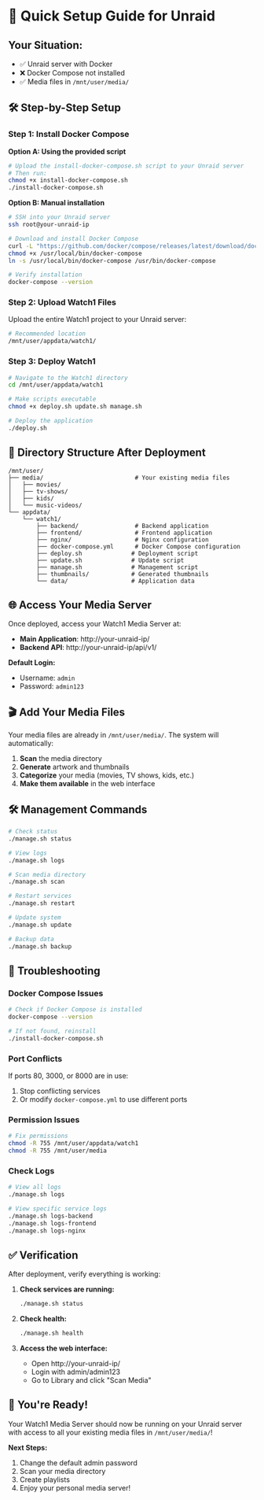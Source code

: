 # 🚀 Quick Setup Guide for Unraid

## Your Situation:
- ✅ Unraid server with Docker
- ❌ Docker Compose not installed
- ✅ Media files in `/mnt/user/media/`

## 🛠️ **Step-by-Step Setup**

### **Step 1: Install Docker Compose**

**Option A: Using the provided script**
```bash
# Upload the install-docker-compose.sh script to your Unraid server
# Then run:
chmod +x install-docker-compose.sh
./install-docker-compose.sh
```

**Option B: Manual installation**
```bash
# SSH into your Unraid server
ssh root@your-unraid-ip

# Download and install Docker Compose
curl -L "https://github.com/docker/compose/releases/latest/download/docker-compose-$(uname -s)-$(uname -m)" -o /usr/local/bin/docker-compose
chmod +x /usr/local/bin/docker-compose
ln -s /usr/local/bin/docker-compose /usr/bin/docker-compose

# Verify installation
docker-compose --version
```

### **Step 2: Upload Watch1 Files**

Upload the entire Watch1 project to your Unraid server:
```bash
# Recommended location
/mnt/user/appdata/watch1/
```

### **Step 3: Deploy Watch1**

```bash
# Navigate to the Watch1 directory
cd /mnt/user/appdata/watch1

# Make scripts executable
chmod +x deploy.sh update.sh manage.sh

# Deploy the application
./deploy.sh
```

## 📁 **Directory Structure After Deployment**

```
/mnt/user/
├── media/                          # Your existing media files
│   ├── movies/
│   ├── tv-shows/
│   ├── kids/
│   └── music-videos/
└── appdata/
    └── watch1/
        ├── backend/                # Backend application
        ├── frontend/               # Frontend application
        ├── nginx/                  # Nginx configuration
        ├── docker-compose.yml      # Docker Compose configuration
        ├── deploy.sh              # Deployment script
        ├── update.sh              # Update script
        ├── manage.sh              # Management script
        ├── thumbnails/            # Generated thumbnails
        └── data/                  # Application data
```

## 🌐 **Access Your Media Server**

Once deployed, access your Watch1 Media Server at:
- **Main Application**: http://your-unraid-ip/
- **Backend API**: http://your-unraid-ip/api/v1/

**Default Login:**
- Username: `admin`
- Password: `admin123`

## 🎬 **Add Your Media Files**

Your media files are already in `/mnt/user/media/`. The system will automatically:
1. **Scan** the media directory
2. **Generate** artwork and thumbnails
3. **Categorize** your media (movies, TV shows, kids, etc.)
4. **Make them available** in the web interface

## 🛠️ **Management Commands**

```bash
# Check status
./manage.sh status

# View logs
./manage.sh logs

# Scan media directory
./manage.sh scan

# Restart services
./manage.sh restart

# Update system
./manage.sh update

# Backup data
./manage.sh backup
```

## 🔧 **Troubleshooting**

### **Docker Compose Issues**
```bash
# Check if Docker Compose is installed
docker-compose --version

# If not found, reinstall
./install-docker-compose.sh
```

### **Port Conflicts**
If ports 80, 3000, or 8000 are in use:
1. Stop conflicting services
2. Or modify `docker-compose.yml` to use different ports

### **Permission Issues**
```bash
# Fix permissions
chmod -R 755 /mnt/user/appdata/watch1
chmod -R 755 /mnt/user/media
```

### **Check Logs**
```bash
# View all logs
./manage.sh logs

# View specific service logs
./manage.sh logs-backend
./manage.sh logs-frontend
./manage.sh logs-nginx
```

## ✅ **Verification**

After deployment, verify everything is working:

1. **Check services are running:**
   ```bash
   ./manage.sh status
   ```

2. **Check health:**
   ```bash
   ./manage.sh health
   ```

3. **Access the web interface:**
   - Open http://your-unraid-ip/
   - Login with admin/admin123
   - Go to Library and click "Scan Media"

## 🎉 **You're Ready!**

Your Watch1 Media Server should now be running on your Unraid server with access to all your existing media files in `/mnt/user/media/`!

**Next Steps:**
1. Change the default admin password
2. Scan your media directory
3. Create playlists
4. Enjoy your personal media server!

